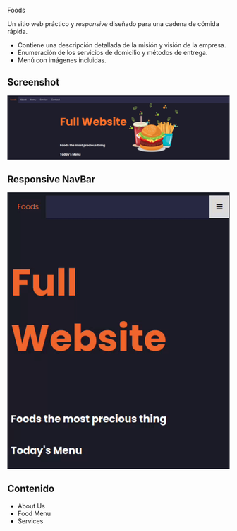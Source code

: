 Foods

Un sitio web práctico y *responsive* diseñado para una cadena de cómida rápida.

 - Contiene una descripción detallada de la misión y visión de la
   empresa.
 - Enumeración de los servicios de domicilio y métodos de entrega.
 - Menú con imágenes incluidas.

## Screenshot

![enter image description here](https://raw.githubusercontent.com/juanalfonsocampus/Evaluaci-n_HTML_Alfonso_Juan/main/Foods.png)

## Responsive NavBar

![enter image description here](https://github.com/juanalfonsocampus/Evaluaci-n_HTML_Alfonso_Juan/blob/main/NavBar.gif?raw=true)

## Contenido

 - About Us
 - Food Menu
 - Services
